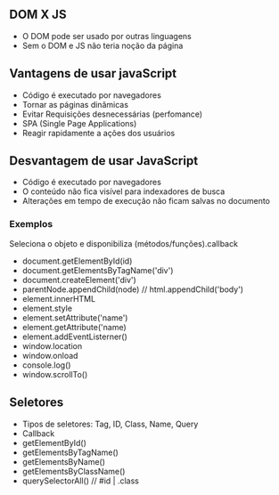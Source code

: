 ## DOM X JS
- O DOM pode ser usado por outras linguagens
- Sem o DOM e JS não teria noção da página

## Vantagens de usar javaScript
- Código é executado por navegadores
- Tornar as páginas dinâmicas
- Evitar Requisições desnecessárias (perfomance)
- SPA (Single Page Applications)
- Reagir rapidamente a ações dos usuários

## Desvantagem de usar JavaScript
- Código é executado por navegadores
- O conteúdo não fica visível para indexadores de busca
- Alterações em tempo de execução não ficam salvas no documento

### Exemplos
Seleciona o objeto e disponibiliza (métodos/funções).callback

- document.getElementById(id)
- document.getElementsByTagName('div')
- document.createElement('div')
- parentNode.appendChild(node) // html.appendChild('body')
- element.innerHTML
- element.style
- element.setAttribute('name')
- element.getAttribute('name)
- element.addEventListerner()
- window.location
- window.onload
- console.log()
- window.scrollTo()

## Seletores
- Tipos de seletores: Tag, ID, Class, Name, Query
- Callback
- getElementById()
- getElementsByTagName()
- getElementsByName()
- getElementsByClassName()
- querySelectorAll() // #id | .class
